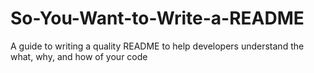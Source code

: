 So-You-Want-to-Write-a-README
=============================

A guide to writing a quality README to help developers understand the what, why, and how of your code
